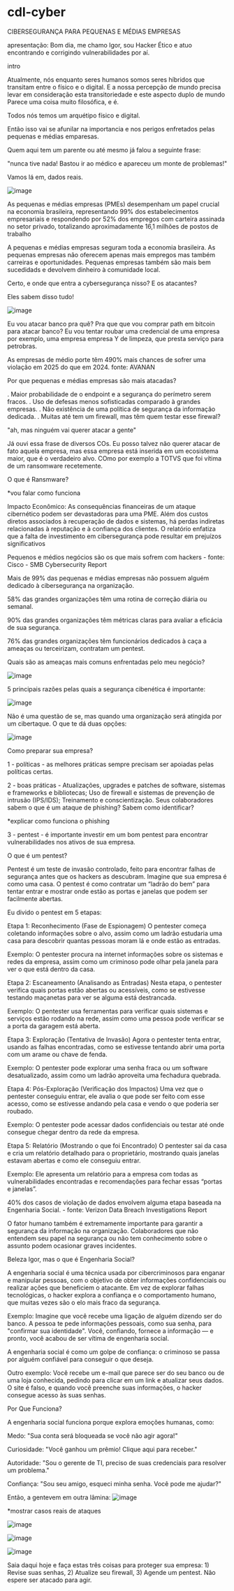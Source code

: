 # cdl-cyber

CIBERSEGURANÇA PARA PEQUENAS E MÉDIAS EMPRESAS

apresentação: Bom dia, me chamo Igor, sou Hacker Ético e atuo encontrando e corrigindo vulnerabilidades por aí.


intro

Atualmente, nós enquanto seres humanos somos seres híbridos que transitam entre o físico e o digital. E a nossa percepção de mundo precisa levar em consideração esta transitoriedade e este aspecto duplo de mundo
Parece uma coisa muito filosófica, e é.

Todos nós temos um arquétipo físico e digital.

Então isso vai se afunilar na importancia e nos perigos enfretados pelas pequenas e médias emparesas.


Quem aqui tem um parente ou até mesmo já falou a seguinte frase:

"nunca tive nada! Bastou ir ao médico e apareceu um monte de problemas!"

Vamos lá em, dados reais.

![image](https://github.com/user-attachments/assets/0b10c9b8-c791-4b49-819e-2ae9c2827b00)


As pequenas e médias empresas (PMEs) desempenham um papel crucial na economia brasileira, representando 99% dos estabelecimentos empresariais e respondendo por 52% dos empregos com carteira assinada no setor privado, totalizando aproximadamente 16,1 milhões de postos de trabalho

A pequenas e médias empresas seguram toda a economia brasileira. As pequenas empresas não oferecem apenas mais empregos mas também carreiras e oportunidades. Pequenas empresas também são mais bem sucedidads e devolvem dinheiro à comunidade local.

Certo, e onde que entra a cybersegurança nisso? E os atacantes?

Eles sabem disso tudo!

![image](https://github.com/user-attachments/assets/109b941c-c152-4064-81fb-7af2b176920f)

Eu vou atacar banco pra quê? Pra que que vou comprar path em bitcoin para atacar banco? Eu vou tentar roubar uma credencial de uma empresa por exemplo, uma empresa empresa Y  de limpeza, que presta serviço para petrobras.

As empresas de médio porte têm 490% mais chances de sofrer uma violação em 2025 do que em 2024.
fonte: AVANAN

Por que pequenas e médias empresas são mais atacadas?

. Maior probabilidade de o endpoint e a segurança do perímetro serem fracos.
. Uso de defesas menos sofisticadas comparado à grandes empresas.
. Não existência de uma política de segurança da informação dedicada.
. Muitas até tem um firewall, mas têm quem testar esse firewal?

"ah, mas ninguém vai querer atacar a gente"

Já ouvi essa frase de diversos COs. Eu posso talvez não querer atacar de fato aquela empresa, mas essa empresa está inserida em um ecosistema maior, que é o verdadeiro alvo. COmo por exemplo a TOTVS que foi vítima de um ransomware recetemente.

O que é Ransmware?

*vou falar como funciona 

Impacto Econômico: As consequências financeiras de um ataque cibernético podem ser devastadoras para uma PME. Além dos custos diretos associados à recuperação de dados e sistemas, há perdas indiretas relacionadas à reputação e à confiança dos clientes. O relatório enfatiza que a falta de investimento em cibersegurança pode resultar em prejuízos significativos


Pequenos e médios negócios são os que mais sofrem com hackers - fonte: Cisco - SMB Cybersecurity Report

Mais de 99% das pequenas e médias empresas não possuem alguém dedicado à cibersegurança na organização.

58% das grandes organizações têm uma rotina de correção diária ou semanal.

90% das grandes organizações têm métricas claras para avaliar a eficácia de sua segurança.

76% das grandes organizações têm funcionários dedicados à caça a ameaças ou terceirizam, contratam um pentest.

Quais são as ameaças mais comuns enfrentadas pelo meu negócio?

![image](https://github.com/user-attachments/assets/c2191fe4-8093-4672-850f-1b3448ac2436)

5 principais razões pelas quais a segurança cibenética é importante:

![image](https://github.com/user-attachments/assets/78c2d9a5-3b66-4e71-aa47-111d9f98a773)

Não é uma questão de se, mas quando uma organização será atingida por um cibertaque. O que te dá duas opções:

![image](https://github.com/user-attachments/assets/7c7350dd-2b64-4598-92fe-01a440aad709)

Como preparar sua empresa?

1 - políticas - as melhores práticas sempre precisam ser apoiadas pelas políticas certas.

2 - boas práticas - Atualizações, upgrades e patches de software, sistemas e frameworks e bibliotecas; Uso de firewall e sistemas de prevenção de intrusão (IPS/IDS); Treinamento e conscientização.
  Seus colaboradores sabem o que é um ataque de phishing? Sabem como identificar?

*explicar como funciona o phishing

3 - pentest - é importante investir em um bom pentest para encontrar vulnerabilidades nos ativos de sua empresa.

O que é um pentest?

Pentest é um teste de invasão controlado, feito para encontrar falhas de segurança antes que os hackers as descubram. Imagine que sua empresa é como uma casa. O pentest é como contratar um “ladrão do bem” para tentar entrar e mostrar onde estão as portas e janelas que podem ser facilmente abertas.

Eu divido o pentest em 5 etapas:

Etapa 1: Reconhecimento (Fase de Espionagem)
O pentester começa coletando informações sobre o alvo, assim como um ladrão estudaria uma casa para descobrir quantas pessoas moram lá e onde estão as entradas.

Exemplo: O pentester procura na internet informações sobre os sistemas e redes da empresa, assim como um criminoso pode olhar pela janela para ver o que está dentro da casa.

Etapa 2: Escaneamento (Analisando as Entradas)
Nesta etapa, o pentester verifica quais portas estão abertas ou acessíveis, como se estivesse testando maçanetas para ver se alguma está destrancada.

Exemplo: O pentester usa ferramentas para verificar quais sistemas e serviços estão rodando na rede, assim como uma pessoa pode verificar se a porta da garagem está aberta.

Etapa 3: Exploração (Tentativa de Invasão)
Agora o pentester tenta entrar, usando as falhas encontradas, como se estivesse tentando abrir uma porta com um arame ou chave de fenda.

Exemplo: O pentester pode explorar uma senha fraca ou um software desatualizado, assim como um ladrão aproveita uma fechadura quebrada.

Etapa 4: Pós-Exploração (Verificação dos Impactos)
Uma vez que o pentester conseguiu entrar, ele avalia o que pode ser feito com esse acesso, como se estivesse andando pela casa e vendo o que poderia ser roubado.

Exemplo: O pentester pode acessar dados confidenciais ou testar até onde consegue chegar dentro da rede da empresa.

Etapa 5: Relatório (Mostrando o que foi Encontrado)
O pentester sai da casa e cria um relatório detalhado para o proprietário, mostrando quais janelas estavam abertas e como ele conseguiu entrar.

Exemplo: Ele apresenta um relatório para a empresa com todas as vulnerabilidades encontradas e recomendações para fechar essas “portas e janelas”.


40% dos casos de violação de dados envolvem alguma etapa baseada na Engenharia Social. - fonte: Verizon Data Breach Investigations Report 

O fator humano também é extremamente importante para garantir a segurança da informação na organização.
Colaboradores que não entendem seu papel na segurança ou não tem conhecimento sobre o assunto podem ocasionar graves incidentes.

Beleza Igor, mas o que é Engenharia Social?

A engenharia social é uma técnica usada por cibercriminosos para enganar e manipular pessoas, com o objetivo de obter informações confidenciais ou realizar ações que beneficiem o atacante. Em vez de explorar falhas tecnológicas, o hacker explora a confiança e o comportamento humano, que muitas vezes são o elo mais fraco da segurança.

Exemplo:
Imagine que você recebe uma ligação de alguém dizendo ser do banco. A pessoa te pede informações pessoais, como sua senha, para "confirmar sua identidade". Você, confiando, fornece a informação — e pronto, você acabou de ser vítima de engenharia social.

A engenharia social é como um golpe de confiança: o criminoso se passa por alguém confiável para conseguir o que deseja.

Outro exemplo:
Você recebe um e-mail que parece ser do seu banco ou de uma loja conhecida, pedindo para clicar em um link e atualizar seus dados.
O site é falso, e quando você preenche suas informações, o hacker consegue acesso às suas senhas.

Por Que Funciona?

A engenharia social funciona porque explora emoções humanas, como:

Medo: "Sua conta será bloqueada se você não agir agora!"

Curiosidade: "Você ganhou um prêmio! Clique aqui para receber."

Autoridade: "Sou o gerente de TI, preciso de suas credenciais para resolver um problema."

Confiança: "Sou seu amigo, esqueci minha senha. Você pode me ajudar?"

Então, a gentevem em outra lâmina:
![image](https://github.com/user-attachments/assets/5552cedb-6d4d-47a7-ae77-bb4820d4f0c8)


*mostrar casos reais de ataques

![image](https://github.com/user-attachments/assets/ba126671-fa71-4bc8-88a2-8f5cebc661ba)

![image](https://github.com/user-attachments/assets/d2438c34-a803-41c4-9a2a-6ab8aeb4f867)


![image](https://github.com/user-attachments/assets/9ae147b0-0de8-4725-8fbf-6de9864fd293)


Saia daqui hoje e faça estas três coisas para proteger sua empresa: 1) Revise suas senhas, 2) Atualize seu firewall, 3) Agende um pentest. Não espere ser atacado para agir.


